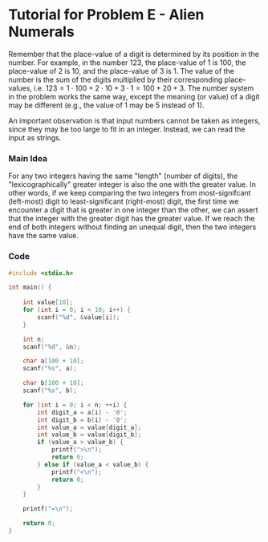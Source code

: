 # Tutorial for Problem E - Alien Numerals

Remember that the place-value of a digit is determined by its position in the number. For example, in the number $123$, the place-value of $1$ is $100$, the place-value of $2$ is $10$, and the place-value of $3$ is $1$. The value of the number is the sum of the digits multiplied by their corresponding place-values, i.e. $123 = 1 \cdot 100 + 2 \cdot 10 + 3 \cdot 1 = 100 + 20 + 3$. The number system in the problem works the same way, except the meaning (or value) of a digit may be different (e.g., the value of $1$ may be $5$ instead of $1$).

An important observation is that input numbers cannot be taken as integers, since they may be too large to fit in an integer. Instead, we can read the input as strings.

### Main Idea

For any two integers having the same "length" (number of digits), the "lexicographically" greater integer is also the one with the greater value. In other words, if we keep comparing the two integers from most-signifcant (left-most) digit to least-significant (right-most) digit, the first time we encounter a digit that is greater in one integer than the other, we can assert that the integer with the greater digit has the greater value. If we reach the end of both integers without finding an unequal digit, then the two integers have the same value.

### Code

```c
#include <stdio.h>

int main() {
    
    int value[10];
    for (int i = 0; i < 10; i++) {
        scanf("%d", &value[i]);
    }

    int n;
    scanf("%d", &n);

    char a[100 + 10];
    scanf("%s", a);

    char b[100 + 10];
    scanf("%s", b);

    for (int i = 0; i < n; ++i) {
        int digit_a = a[i] - '0';
        int digit_b = b[i] - '0';
        int value_a = value[digit_a];
        int value_b = value[digit_b];
        if (value_a > value_b) {
            printf(">\n");
            return 0;
        } else if (value_a < value_b) {
            printf("<\n");
            return 0;
        }
    }

    printf("=\n");

    return 0;
}
```
